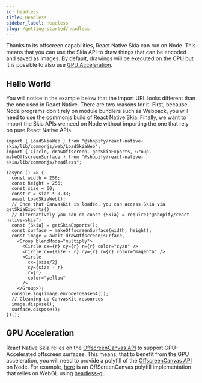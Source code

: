 ```yaml
---
id: headless
title: Headless
sidebar_label: Headless
slug: /getting-started/headless
---
```


Thanks to its offscreen capabilities, React Native Skia can run on Node.
This means that you can use the Skia API to draw things that can be encoded and saved as images.
By default, drawings will be executed on the CPU but it is possible to also use [GPU Acceleration](#gpu-acceleration).

## Hello World

You will notice in the example below that the import URL looks different than the one used in React Native. There are two reasons for it. First, because Node programs don't rely on module bundlers such as Webpack, you will need to use the commonjs build of React Native Skia. Finally, we want to import the Skia APIs we need on Node without importing the one that rely on pure React Native APIs.

```tsx
import { LoadSkiaWeb } from "@shopify/react-native-skia/lib/commonjs/web/LoadSkiaWeb";
import { Circle, drawOffscreen, getSkiaExports, Group, makeOffscreenSurface } from "@shopify/react-native-skia/lib/commonjs/headless";

(async () => {
  const width = 256;
  const height = 256;
  const size = 60;
  const r = size * 0.33;
  await LoadSkiaWeb();
  // Once that CanvasKit is loaded, you can access Skia via getSkiaExports()
  // Alternatively you can do const {Skia} = require("@shopify/react-native-skia")
  const {Skia} = getSkiaExports();
  const surface = makeOffscreenSurface(width, height);
  const image = await drawOffscreen(surface,
    <Group blendMode="multiply">
      <Circle cx={r} cy={r} r={r} color="cyan" />
      <Circle cx={size - r} cy={r} r={r} color="magenta" />
      <Circle
        cx={size/2}
        cy={size - r}
        r={r}
        color="yellow"
      />
    </Group>);
  console.log(image.encodeToBase64());
  // Cleaning up CanvasKit resources
  image.dispose();
  surface.dispose();
})();
```

## GPU Acceleration

React Native Skia relies on the [OffscreenCanvas API](https://developer.mozilla.org/en-US/docs/Web/API/OffscreenCanvas) to support GPU-Accelerated offscreen surfaces.
This means, that to benefit from the GPU acceleration, you will need to provide a polyfill of the [OffscreenCanvas API](https://developer.mozilla.org/en-US/docs/Web/API/OffscreenCanvas) on Node.
For example, [here](https://gist.github.com/wcandillon/a46e922910a814139758d6eda9d99ff8) is an OffScreenCanvas polyfill implementation that relies on WebGL using [headless-gl](https://github.com/stackgl/headless-gl).
